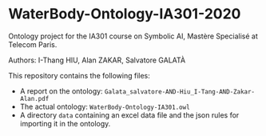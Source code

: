 # WaterBody-Ontology-IA301-2020

Ontology project for the IA301 course on Symbolic AI, Mastère Specialisé at Telecom Paris.

Authors: I-Thang HIU, Alan ZAKAR, Salvatore GALATÀ

This repository contains the following files:
 - A report on the ontology: `Galata_salvatore-AND-Hiu_I-Tang-AND-Zakar-Alan.pdf`
 - The actual ontology: `WaterBody-Ontology-IA301.owl`
 - A directory `data` containing an excel data file and the json rules for importing it in the ontology.
